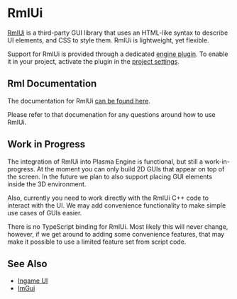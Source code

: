 # RmlUi

[RmlUi](https://github.com/mikke89/RmlUi) is a third-party GUI library that uses an HTML-like syntax to describe UI elements, and CSS to style them. RmlUi is lightweight, yet flexible.

Support for RmlUi is provided through a dedicated [engine plugin](../custom-code/cpp/engine-plugins.md). To enable it in your project, activate the plugin in the [project settings](../projects/project-settings.md).

## Rml Documentation

The documentation for RmlUi [can be found here](https://mikke89.github.io/RmlUiDoc/index.html).

Please refer to that documenation for any questions around how to use RmlUi.

## Work in Progress

The integration of RmlUi into Plasma Engine is functional, but still a work-in-progress. At the moment you can only build 2D GUIs that appear on top of the screen. In the future we plan to also support placing GUI elements inside the 3D environment.

Also, currently you need to work directly with the RmlUi C++ code to interact with the UI. We may add convenience functionality to make simple use cases of GUIs easier.

There is no TypeScript binding for RmlUi. Most likely this will never change, however, if we get around to adding some convenience features, that may make it possible to use a limited feature set from script code.

## See Also


* [Ingame UI](ui.md)
* [ImGui](imgui.md)